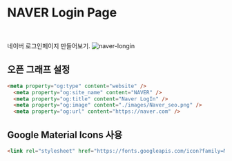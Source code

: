 # NAVER Login Page
<br>

네이버 로그인페이지 만들어보기.
![naver-longin](https://user-images.githubusercontent.com/81519415/120932831-6e6f1d00-c732-11eb-9ca1-946be102bd03.png)

## 오픈 그래프 설정

```html
<meta property="og:type" content="website" />
  <meta property="og:site_name" content="NAVER" />
  <meta property="og:title" content="Naver LogIn" />
  <meta property="og:image" content="./images/Naver_seo.png" />
  <meta property="og:url" content="https://naver.com" />
```
## Google Material Icons 사용
```html
<link rel="stylesheet" href="https://fonts.googleapis.com/icon?family=Material+Icons">
```

